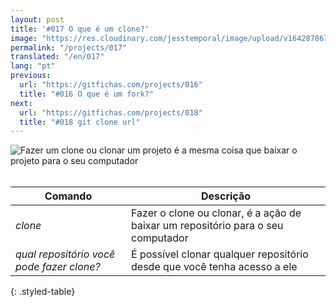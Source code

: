 ```yaml
---
layout: post
title: '#017 O que é um clone?'
image: "https://res.cloudinary.com/jesstemporal/image/upload/v1642878673/gitfichas/pt/017/thumbnail_p4zkkf.jpg"
permalink: "/projects/017"
translated: "/en/017"
lang: "pt"
previous:
  url: "https://gitfichas.com/projects/016"
  title: "#016 O que é um fork?"
next:
  url: "https://gitfichas.com/projects/018"
  title: "#018 git clone url"
---
```


<img alt="Fazer um clone ou clonar um projeto é a mesma coisa que baixar o projeto para o seu computador" src="https://res.cloudinary.com/jesstemporal/image/upload/v1642878673/gitfichas/pt/017/full_xokldp.jpg"><br><br>

| Comando | Descrição |
|---------|-------------|
| _clone_ | Fazer o clone ou clonar, é a ação de baixar um repositório para o seu computador |
| _qual repositório você pode fazer clone?_ | É possível clonar qualquer repositório desde que você tenha acesso a ele |
{: .styled-table}
